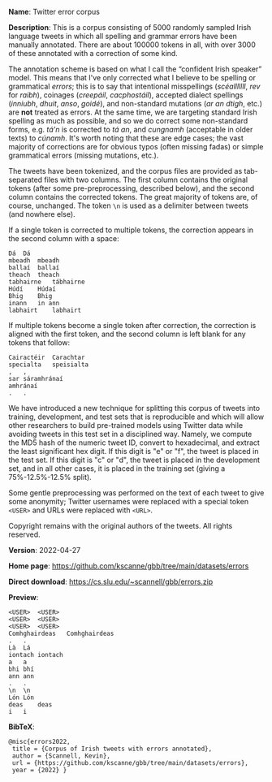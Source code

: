 
**Name**: Twitter error corpus

**Description**: This is a corpus consisting of 5000
randomly sampled Irish language tweets 
in which all spelling and grammar errors have
been manually annotated. There are about 100000 tokens in all,
with over 3000 of these annotated with a correction of some kind.

The annotation scheme is based on what I call the
“confident Irish speaker” model.  This means that I've only corrected
what I believe to be spelling
or grammatical *errors*;
this is to say that intentional misspellings (*scéalllllll*,
*rev* for *raibh*), 
coinages (*creepáil*, *cacphostáil*),
accepted dialect spellings (*inniubh*, *dhuit*, *anso*, *goidé*),
and non-standard mutations (*ar an dtigh*, etc.) are **not**
treated as errors.
At the same time, we are targeting standard Irish spelling
as much as possible, and so we do correct some
non-standard forms, e.g. *tá'n* is corrected to *tá an*,
and *cungnamh* (acceptable in older texts) to *cúnamh*.
It's worth noting that these are edge cases; the 
vast majority of corrections are for obvious typos 
(often missing fadas) or simple grammatical errors (missing mutations, etc.).

The tweets have been tokenized, and the corpus files are provided
as tab-separated files with two columns.  The first column
contains the original tokens (after some pre-preprocessing,
described below), and the second column contains the corrected
tokens. The great majority of tokens are, of course, unchanged.
The token `\n` is used as a delimiter between tweets
(and nowhere else).

If a single token is corrected to multiple tokens, the correction
appears in the second column with a space:
~~~
Dá	Dá
mbeadh	mbeadh
ballaí	ballaí
theach	theach
tabhairne	tábhairne
Húdí	Húdaí
Bhig	Bhig
inann	in ann
labhairt	labhairt
~~~

If multiple tokens become a single token after correction,
the correction is aligned with the first token, and the 
second column is left blank for any tokens that follow:
~~~
Cairactéir	Carachtar
specialta	speisialta
,	,
sar	sáramhránaí
amhránaí	
.	.
~~~

We have introduced a new technique for splitting this corpus of tweets
into training, development, and test sets that is reproducible and which
will allow other researchers to build pre-trained models using Twitter
data while avoiding tweets in this test set in a disciplined way.
Namely, we compute the MD5 hash of the numeric tweet ID,
convert to hexadecimal, and extract the least significant hex digit.
If this digit is "e" or "f", the tweet is placed in the test set.
If this digit is "c" or "d", the tweet is placed in the development set,
and in all other cases, it is placed in the training set
(giving a 75%-12.5%-12.5% split).

Some gentle preprocessing was performed on the text of each tweet
to give some anonymity; Twitter usernames were replaced with
a special token `<USER>` and URLs were replaced with `<URL>`.

Copyright remains with the original authors of the tweets.
All rights reserved.

**Version**: 2022-04-27

**Home page**: <https://github.com/kscanne/gbb/tree/main/datasets/errors>

**Direct download**: <https://cs.slu.edu/~scannell/gbb/errors.zip>

**Preview**:
~~~
<USER>	<USER>
<USER>	<USER>
<USER>	<USER>
Comhghairdeas	Comhghairdeas
.	.
Là	Lá
iontach	iontach
a	a
bhi	bhí
ann	ann
.	.
\n	\n
Lón	Lón
deas	deas
i	i
~~~

**BibTeX**:
~~~
@misc{errors2022,
 title = {Corpus of Irish tweets with errors annotated},
 author = {Scannell, Kevin},
 url = {https://github.com/kscanne/gbb/tree/main/datasets/errors},
 year = {2022} }
~~~
